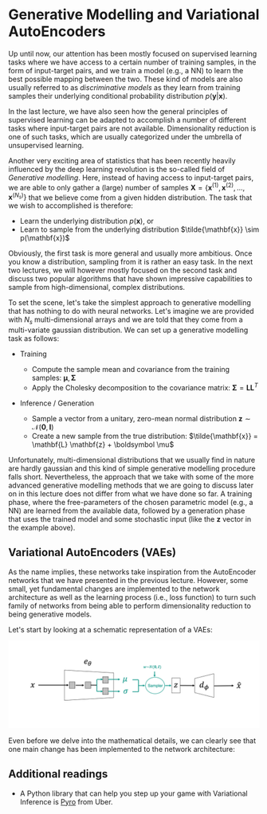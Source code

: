 # Generative Modelling and Variational AutoEncoders

Up until now, our attention has been mostly focused on supervised learning tasks where we have access to a certain number
of training samples, in the form of input-target pairs, and we train a model (e.g., a NN) to learn the best possible mapping
between the two. These kind of models are also usually referred to as *discriminative models* as they learn from training samples
their underlying conditional probability distribution $p(\mathbf{y}|\mathbf{x})$.

In the last lecture, we have also seen how the general principles of supervised learning can be adapted to accomplish a
number of different tasks where input-target pairs are not available. Dimensionality reduction is one of such tasks, which are 
usually categorized under the umbrella of unsupervised learning.

Another very exciting area of statistics that has been recently heavily influenced by the deep learning revolution is the
so-called field of *Generative modelling*. Here, instead of having access to input-target pairs, we are able to only gather
a (large) number of samples $\mathbf{X} = \{ \mathbf{x}^{(1)}, \mathbf{x}^{(2)}, ..., \mathbf{x}^{(N_s)} \}$
that we believe come from a given hidden distribution. The task that we wish to accomplished is  therefore:

- Learn the underlying distribution $p(\mathbf{x})$, or 
- Learn to sample from the underlying distribution $\tilde{\mathbf{x}} \sim p(\mathbf{x})$

Obviously, the first task is more general and usually more ambitious. Once you know a distribution, sampling from it is rather an
easy task. In the next two lectures, we will however mostly focused on the second task and discuss two popular algorithms that
have shown impressive capabilities to sample from high-dimensional, complex distributions.

To set the scene, let's take the simplest approach to generative modelling that has nothing to do with neural networks. Let's imagine 
we are provided with $N_s$ multi-dimensional arrays and we are told that they come from a multi-variate gaussian distribution. We can 
set up a generative modelling task as follows:

- Training
     - Compute the sample mean and covariance from the training samples: $\boldsymbol \mu, \boldsymbol \Sigma$
     - Apply the Cholesky decomposition to the covariance matrix: $\boldsymbol \Sigma = \mathbf{L} \mathbf{L}^T$
  
- Inference / Generation
     - Sample a vector from a unitary, zero-mean normal distribution $\mathbf{z} \sim \mathcal{N}(\mathbf{0}, \mathbf{I})$
     - Create a new sample from the true distribution: $\tilde{\mathbf{x}} =  \mathbf{L} \mathbf{z} + \boldsymbol \mu$

Unfortunately, multi-dimensional distributions that we usually find in nature are hardly gaussian and this kind of simple
generative modelling procedure falls short. Nevertheless, the approach that we take with some of the more advanced generative modelling
methods that we are going to discuss later on in this lecture does not differ from what we have done so far. A training phase, where the 
free-parameters of the chosen parametric model (e.g., a NN) are learned from the available data, followed by a generation phase that uses
the trained model and some stochastic input (like the $\mathbf{z}$ vector in the example above).

## Variational AutoEncoders (VAEs)

As the name implies, these networks take inspiration from the AutoEncoder networks that we have presented in the previous lecture. However, some 
small, yet fundamental changes are implemented to the network architecture as well as the learning process (i.e., loss function) to turn such family
of networks from being able to perform dimensionality reduction to being generative models. 

Let's start by looking at a schematic representation of a VAEs:

![VAE](figs/vae.png)


Even before we delve into the mathematical details, we can clearly see that one main change has been implemented to the network architecture:



## Additional readings

- A Python library that can help you step up your game with Variational Inference is [Pyro](https://pyro.ai) from Uber.